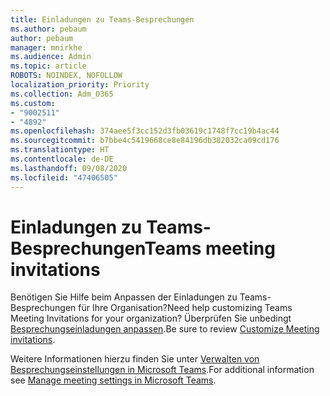 ```yaml
---
title: Einladungen zu Teams-Besprechungen
ms.author: pebaum
author: pebaum
manager: mnirkhe
ms.audience: Admin
ms.topic: article
ROBOTS: NOINDEX, NOFOLLOW
localization_priority: Priority
ms.collection: Adm_O365
ms.custom:
- "9002511"
- "4892"
ms.openlocfilehash: 374aee5f3cc152d3fb03619c1748f7cc19b4ac44
ms.sourcegitcommit: b7bbe4c5419668ce8e84196db382032ca09cd176
ms.translationtype: HT
ms.contentlocale: de-DE
ms.lasthandoff: 09/08/2020
ms.locfileid: "47406505"
---
```

# <a name="teams-meeting-invitations"></a><span data-ttu-id="492f9-102">Einladungen zu Teams-Besprechungen</span><span class="sxs-lookup"><span data-stu-id="492f9-102">Teams meeting invitations</span></span>

<span data-ttu-id="492f9-103">Benötigen Sie Hilfe beim Anpassen der Einladungen zu Teams-Besprechungen für Ihre Organisation?</span><span class="sxs-lookup"><span data-stu-id="492f9-103">Need help customizing Teams Meeting Invitations for your organization?</span></span> <span data-ttu-id="492f9-104">Überprüfen Sie unbedingt [Besprechungseinladungen anpassen](https://docs.microsoft.com/microsoftteams/meeting-settings-in-teams#customize-meeting-invitations).</span><span class="sxs-lookup"><span data-stu-id="492f9-104">Be sure to review [Customize Meeting invitations](https://docs.microsoft.com/microsoftteams/meeting-settings-in-teams#customize-meeting-invitations).</span></span>  

<span data-ttu-id="492f9-105">Weitere Informationen hierzu finden Sie unter [Verwalten von Besprechungseinstellungen in Microsoft Teams](https://docs.microsoft.com/microsoftteams/meeting-settings-in-teams).</span><span class="sxs-lookup"><span data-stu-id="492f9-105">For additional information see [Manage meeting settings in Microsoft Teams](https://docs.microsoft.com/microsoftteams/meeting-settings-in-teams).</span></span>
